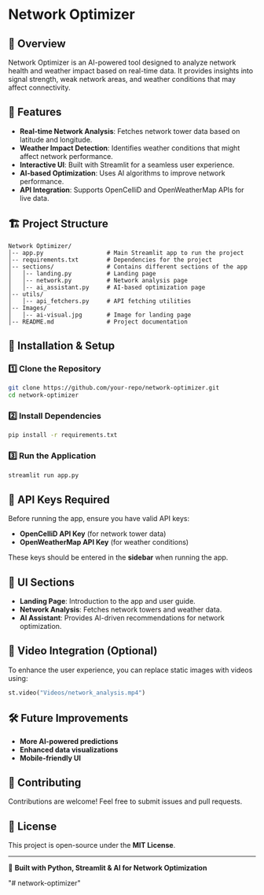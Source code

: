 # Network Optimizer

## 🚀 Overview
Network Optimizer is an AI-powered tool designed to analyze network health and weather impact based on real-time data. It provides insights into signal strength, weak network areas, and weather conditions that may affect connectivity.

## 🌟 Features
- **Real-time Network Analysis**: Fetches network tower data based on latitude and longitude.
- **Weather Impact Detection**: Identifies weather conditions that might affect network performance.
- **Interactive UI**: Built with Streamlit for a seamless user experience.
- **AI-based Optimization**: Uses AI algorithms to improve network performance.
- **API Integration**: Supports OpenCelliD and OpenWeatherMap APIs for live data.

## 🏗️ Project Structure
```
Network Optimizer/
│-- app.py                  # Main Streamlit app to run the project
│-- requirements.txt        # Dependencies for the project
│-- sections/               # Contains different sections of the app
│   │-- landing.py          # Landing page
│   │-- network.py          # Network analysis page
│   │-- ai_assistant.py     # AI-based optimization page
│-- utils/
│   │-- api_fetchers.py     # API fetching utilities
│-- Images/
│   │-- ai-visual.jpg       # Image for landing page
│-- README.md               # Project documentation
```

## 📌 Installation & Setup
### 1️⃣ Clone the Repository
```bash
git clone https://github.com/your-repo/network-optimizer.git
cd network-optimizer
```

### 2️⃣ Install Dependencies
```bash
pip install -r requirements.txt
```

### 3️⃣ Run the Application
```bash
streamlit run app.py
```

## 🔑 API Keys Required
Before running the app, ensure you have valid API keys:
- **OpenCelliD API Key** (for network tower data)
- **OpenWeatherMap API Key** (for weather conditions)

These keys should be entered in the **sidebar** when running the app.

## 🎨 UI Sections
- **Landing Page**: Introduction to the app and user guide.
- **Network Analysis**: Fetches network towers and weather data.
- **AI Assistant**: Provides AI-driven recommendations for network optimization.

## 🎥 Video Integration (Optional)
To enhance the user experience, you can replace static images with videos using:
```python
st.video("Videos/network_analysis.mp4")
```

## 🛠️ Future Improvements
- **More AI-powered predictions**
- **Enhanced data visualizations**
- **Mobile-friendly UI**

## 🤝 Contributing
Contributions are welcome! Feel free to submit issues and pull requests.

## 📜 License
This project is open-source under the **MIT License**.

---
🚀 **Built with Python, Streamlit & AI for Network Optimization**

"# network-optimizer" 
